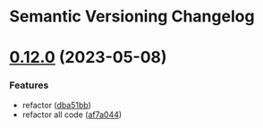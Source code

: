 # Semantic Versioning Changelog

# [0.12.0](https://github.com/aikosiadotcom/automaton-boilerplate/compare/v0.11.0...v0.12.0) (2023-05-08)


### Features

* refactor ([dba51bb](https://github.com/aikosiadotcom/automaton-boilerplate/commit/dba51bbc8259a15c9ebbc52394e19a97c3e1d9a0))
* refactor all code ([af7a044](https://github.com/aikosiadotcom/automaton-boilerplate/commit/af7a044678f329ebe764d6cbe8b692e7fbe790ec))
